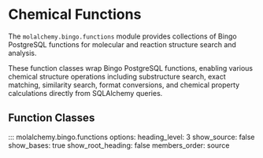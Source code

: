 # Chemical Functions

The `molalchemy.bingo.functions` module provides collections of Bingo PostgreSQL functions for molecular and reaction structure search and analysis.

These function classes wrap Bingo PostgreSQL functions, enabling various chemical structure operations including substructure search, exact matching, similarity search, format conversions, and chemical property calculations directly from SQLAlchemy queries.

## Function Classes

::: molalchemy.bingo.functions
    options:
      heading_level: 3
      show_source: false
      show_bases: true
      show_root_heading: false
      members_order: source